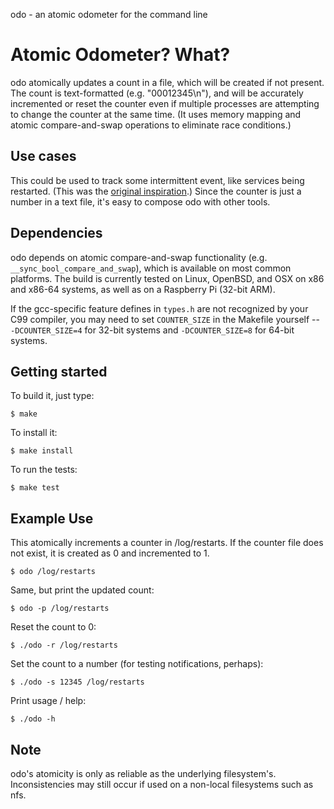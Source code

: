 odo - an atomic odometer for the command line

# Atomic Odometer? What?

odo atomically updates a count in a file, which will be created if not
present. The count is text-formatted (e.g. "00012345\n"), and will be
accurately incremented or reset the counter even if multiple processes
are attempting to change the counter at the same time. (It uses memory
mapping and atomic compare-and-swap operations to eliminate race
conditions.)


## Use cases

This could be used to track some intermittent event, like services being
restarted. (This was the [original inspiration][1].) Since the counter
is just a number in a text file, it's easy to compose odo with other
tools.

[1]: https://twitter.com/nrr/status/529016501421240322


## Dependencies

odo depends on atomic compare-and-swap functionality (e.g.
`__sync_bool_compare_and_swap`), which is available on most common
platforms. The build is currently tested on Linux, OpenBSD, and OSX on
x86 and x86-64 systems, as well as on a Raspberry Pi (32-bit ARM).

If the gcc-specific feature defines in `types.h` are not recognized by
your C99 compiler, you may need to set `COUNTER_SIZE` in the Makefile
yourself -- `-DCOUNTER_SIZE=4` for 32-bit systems and `-DCOUNTER_SIZE=8`
for 64-bit systems.


## Getting started

To build it, just type:

    $ make

To install it:

    $ make install

To run the tests:

    $ make test


## Example Use

This atomically increments a counter in /log/restarts. If the counter
file does not exist, it is created as 0 and incremented to 1.

    $ odo /log/restarts
    
Same, but print the updated count:

    $ odo -p /log/restarts
    
Reset the count to 0:

    $ ./odo -r /log/restarts
    
Set the count to a number (for testing notifications, perhaps):

    $ ./odo -s 12345 /log/restarts

Print usage / help:

    $ ./odo -h


## Note

odo's atomicity is only as reliable as the underlying filesystem's.
Inconsistencies may still occur if used on a non-local filesystems
such as nfs.

